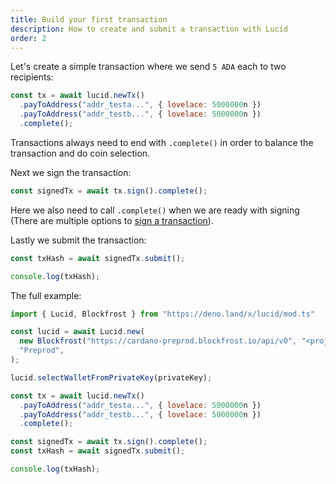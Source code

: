 ```yaml
---
title: Build your first transaction
description: How to create and submit a transaction with Lucid
order: 2
---
```


Let's create a simple transaction where we send `5 ADA` each to two recipients:

```js
const tx = await lucid.newTx()
  .payToAddress("addr_testa...", { lovelace: 5000000n })
  .payToAddress("addr_testb...", { lovelace: 5000000n })
  .complete();
```

Transactions always need to end with `.complete()` in order to balance the transaction and do coin selection.

Next we sign the transaction:

```js
const signedTx = await tx.sign().complete();
```

Here we also need to call `.complete()` when we are ready with signing (There are multiple options to [sign a transaction](../components/transaction.md)).

Lastly we submit the transaction:

```js
const txHash = await signedTx.submit();

console.log(txHash);
```

The full example:
```js
import { Lucid, Blockfrost } from "https://deno.land/x/lucid/mod.ts"

const lucid = await Lucid.new(
  new Blockfrost("https://cardano-preprod.blockfrost.io/api/v0", "<projectId>"),
  "Preprod",
);

lucid.selectWalletFromPrivateKey(privateKey);

const tx = await lucid.newTx()
  .payToAddress("addr_testa...", { lovelace: 5000000n })
  .payToAddress("addr_testb...", { lovelace: 5000000n })
  .complete();

const signedTx = await tx.sign().complete();
const txHash = await signedTx.submit();

console.log(txHash);
```